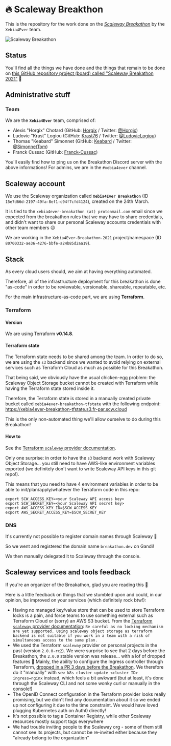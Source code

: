 # 🔥  Scaleway Breakthon

This is the repository for the work done on the [_Scaleway
Breakathon_](https://www.scaleway.com/en/breakathon/) by the `Xebia4Ever` team.

![Scaleway
Breakathon](https://img.evbuc.com/https%3A%2F%2Fcdn.evbuc.com%2Fimages%2F127211973%2F378717428845%2F1%2Foriginal.20210225-133419?w=800&auto=format%2Ccompress&q=75&sharp=10&rect=0%2C0%2C2160%2C1080&s=4a04cb591fb3f3f8e07592891dd9f536)

## Status

You'll find all the things we have done and the things that remain to be done
on [this GitHub repository project (board) called "Scaleway Breakathon
2021"](https://github.com/xebia-france/scaleway-breakathon/projects/1) 🙂

## Administrative stuff

### Team

We are the **`Xebia4Ever`** team, comprised of:

- Alexis "Horgix" Chotard (GitHub: [Horgix](https://github.com/Horgix) /
  Twitter: [@Horgix](https://twitter.com/Horgix))
- Ludovic "Krast" Logiou (GitHub: [Krast76](https://github.com/krast76) /
  Twitter: [@LudovicLogiou](https://twitter.com/LudovicLogiou))
- Thomas "Keabard" Simonnet (GitHub: [Keabard](https://github.com/keabard) /
  Twitter: [@SimonnetTom](https://twitter.com/SimonnetTom))
- Franck Cussac (GitHub: [Franck-Cussac](https://github.com/franck-cussac))

You'll easily find how to ping us on the Breakathon Discord server with the
above informations! For admins, we are in the `#xebia4ever` channel.

## Scaleway account

We use the Scaleway organization called **`Xebia4Ever Breakathon`** (ID
`15e7d66d-2197-49fa-8ef1-c94f7cfd4124`), created on the 24th March.

It is tied to the `xebia4ever-breakathon (at) protonmail.com` email since we
expected from the breakathon rules that we may have to share credentials, and
didn't want to share our personal Scaleway accounts credentials with other team
members 😉

We are working in the `Xebia4Ever-Breakathon-2021` project/namespace (ID
`80700332-ae36-4276-bbfe-a24b85d2aa19`).

## Stack

As every cloud users should, we aim at having everything automated.

Therefore, all of the infrastructure deployment for this breakathon is done
"as-code" in order to be reviewable, versionable, shareable, repeatable, etc.

For the main infrastructure-as-code part, we are using **Terraform**.

### Terraform

#### Version

We are using Terraform **v0.14.8**.

#### Terraform state

The Terraform state needs to be shared among the team. In order to do so, we
are using the `s3` backend since we wanted to avoid relying on external
services such as Terraform Cloud as much as possible for this Breakathon.

That being said, we obviously have the usual chicken-egg problem: the Scaleway
Object Storage bucket cannot be created with Terraform while having the
Terraform state stored inside it.

Therefore, the Terraform state is stored in a manually created private bucket
called `xebia4ever-breakathon-tfstate` with the following endpoint:
<https://xebia4ever-breakathon-tfstate.s3.fr-par.scw.cloud>

This is the only non-automated thing we'll allow ourselve to do during this
Breakathon!

#### How to

See the [Terraform `scaleway` provider
documentation](https://registry.terraform.io/providers/scaleway/scaleway/latest/docs).

Only one surprise: in order to have the `s3` backend work with Scaleway Object
Storage... you still need to have AWS-like environment variables exported (we
definitely don't want to write Scaleway API keys in this git repo!).

This means that you need to have 4 environment variables in order to be able to
init/plan/apply/whatever the Terraform code in this repo:

```
export SCW_ACCESS_KEY=<your Scaleway API access key>
export SCW_SECRET_KEY=<your Scaleway API secret key>
export AWS_ACCESS_KEY_ID=$SCW_ACCESS_KEY
export AWS_SECRET_ACCESS_KEY=$SCW_SECRET_KEY
```

### DNS

It's currently not possible to register domain names through Scaleway 🙁

So we went and registered the domain name `breakathon.dev` on Gandi!

We then manually delegated it to Scaleway through the console.

## Scaleway services and tools feedback

If you're an organizer of the Breakathon, glad you are reading this 🙂

Here is a little feedback on things that we stumbled upon and could, in our
opinion, be improved on your services (which definitely rock btw!):

- Having no managed key/value store that can be used to store Terraform locks
  is a pain, and force teams to use something external such as Terraform Cloud
  or (sorry) an AWS S3 bucket. From the [Terraform `scaleway` provider
  documentation](https://registry.terraform.io/providers/scaleway/scaleway/latest/docs#store-terraform-state-on-scaleway-s3-compatible-object-storage):
  `Be careful as no locking mechanism are yet supported. Using scaleway object
  storage as terraform backend is not suitable if you work in a team with a
  risk of simultaneous access to the same plan.`
- We used the Terraform `scaleway` provider on personal projects in the past
  (version `2.0.0-rc2`). We were surprise to see that 2 days before the
  Breakathon, the `2.0.0` stable version was release... with a lof of dropped
  features 🙁 Mainly, the ability to configure the Ingress controller through
  Terraform, [dropped in a PR 3 days before the
  Breakathon](https://github.com/scaleway/terraform-provider-scaleway/pull/798).
  We therefore do it "manually" with `scw k8s cluster update <cluster ID>
  ingress=nginx` instead, which feels a bit awkward (but at least, it's done
  through the Scaleway CLI and not some wonky curl or manually in the console!)
- The OpenID Connect configuration in the Terraform provider looks really
  promising, but we didn't find any documentation about it so we ended up not
  configuring it due to the time constraint. We would have loved plugging
  Kubernetes auth on Auth0 directly!
- It's not possible to tag a Container Registry, while other Scaleway resources
  mostly support tags everywhere
- We had trouble inviting people to the Scaleway org - some of them still
  cannot see its projects, but cannot be re-invited either because they
  "already belong to the organization"
